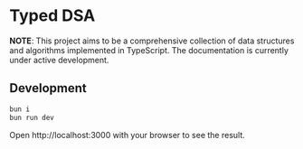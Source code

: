 # Typed DSA

**NOTE**: This project aims to be a comprehensive collection of data structures and algorithms implemented in TypeScript. The documentation is currently under active development.

## Development

```bash
bun i
bun run dev
```

Open http://localhost:3000 with your browser to see the result.
